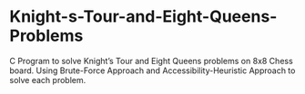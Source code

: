 # Knight-s-Tour-and-Eight-Queens-Problems
C Program to solve Knight’s Tour and Eight Queens problems on 8x8 Chess board. Using Brute-Force Approach and Accessibility-Heuristic Approach to solve each problem.
